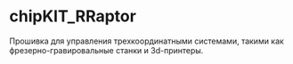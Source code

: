 chipKIT_RRaptor
===============
Прошивка для управления трехкоординатными системами, такими как фрезерно-гравировальные станки и 3d-принтеры.
